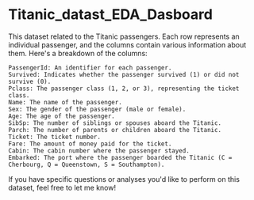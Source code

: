 # Titanic_datast_EDA_Dasboard

This dataset related to the Titanic passengers. Each row represents an individual passenger, and the columns contain various information about them. Here's a breakdown of the columns:

    PassengerId: An identifier for each passenger.
    Survived: Indicates whether the passenger survived (1) or did not survive (0).
    Pclass: The passenger class (1, 2, or 3), representing the ticket class.
    Name: The name of the passenger.
    Sex: The gender of the passenger (male or female).
    Age: The age of the passenger.
    SibSp: The number of siblings or spouses aboard the Titanic.
    Parch: The number of parents or children aboard the Titanic.
    Ticket: The ticket number.
    Fare: The amount of money paid for the ticket.
    Cabin: The cabin number where the passenger stayed.
    Embarked: The port where the passenger boarded the Titanic (C = Cherbourg, Q = Queenstown, S = Southampton).

If you have specific questions or analyses you'd like to perform on this dataset, feel free to let me know!
